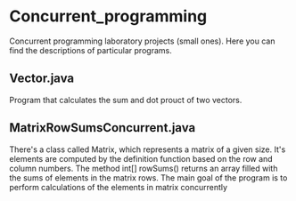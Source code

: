 # Concurrent_programming
Concurrent programming laboratory projects (small ones). 
Here you can find the descriptions of particular programs.

## Vector.java
Program that calculates the sum and dot prouct of two vectors. 

## MatrixRowSumsConcurrent.java
There's a class called Matrix, which represents a matrix of a given size.
It's elements are computed by the definition function based on the row and column numbers.
The method int[] rowSums() returns an array filled with the sums of elements in the matrix rows.
The main goal of the program is to perform calculations of the elements in matrix concurrently

